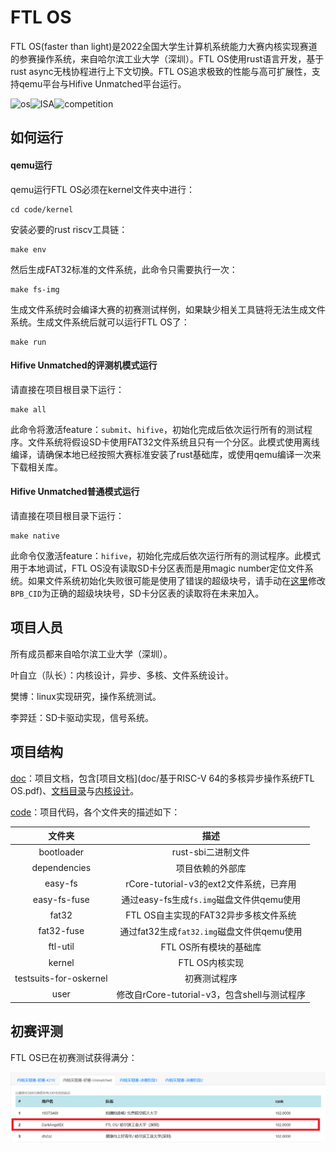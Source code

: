 # FTL OS

FTL OS(faster than light)是2022全国大学生计算机系统能力大赛内核实现赛道的参赛操作系统，来自哈尔滨工业大学（深圳）。FTL OS使用rust语言开发，基于rust async无栈协程进行上下文切换。FTL OS追求极致的性能与高可扩展性，支持qemu平台与Hifive Unmatched平台运行。

![os](https://img.shields.io/badge/kernel-asynchronous-red)![ISA](https://img.shields.io/badge/ISA-RISC--V-yellow)![competition](https://img.shields.io/badge/os-competition-blue)

## 如何运行

#### qemu运行

qemu运行FTL OS必须在kernel文件夹中进行：

```shell
cd code/kernel
```

安装必要的rust riscv工具链：

```shell
make env
```

然后生成FAT32标准的文件系统，此命令只需要执行一次：

```shell
make fs-img
```

生成文件系统时会编译大赛的初赛测试样例，如果缺少相关工具链将无法生成文件系统。生成文件系统后就可以运行FTL OS了：

```shell
make run
```

#### Hifive Unmatched的评测机模式运行

请直接在项目根目录下运行：

```shell
make all
```

此命令将激活feature：`submit`、`hifive`，初始化完成后依次运行所有的测试程序。文件系统将假设SD卡使用FAT32文件系统且只有一个分区。此模式使用离线编译，请确保本地已经按照大赛标准安装了rust基础库，或使用qemu编译一次来下载相关库。

#### Hifive Unmatched普通模式运行

请直接在项目根目录下运行：

```shell
make native
```

此命令仅激活feature：`hifive`，初始化完成后依次运行所有的测试程序。此模式用于本地调试，FTL OS没有读取SD卡分区表而是用magic number定位文件系统。如果文件系统初始化失败很可能是使用了错误的超级块号，请手动在[这里](code/kernel/src/drivers/block/mod.rs)修改`BPB_CID`为正确的超级块块号，SD卡分区表的读取将在未来加入。

## 项目人员

所有成员都来自哈尔滨工业大学（深圳）。

叶自立（队长）：内核设计，异步、多核、文件系统设计。

樊博：linux实现研究，操作系统测试。

李羿廷：SD卡驱动实现，信号系统。

## 项目结构

[doc](doc)：项目文档，包含[项目文档](doc/基于RISC-V 64的多核异步操作系统FTL OS.pdf)、[文档目录](doc/README.md)与[内核设计](doc/内核设计.md)。

[code](code)：项目代码，各个文件夹的描述如下：

|         文件夹         |                     描述                     |
| :--------------------: | :------------------------------------------: |
|       bootloader       |              rust-sbi二进制文件              |
|      dependencies      |               项目依赖的外部库               |
|        easy-fs         |   rCore-tutorial-v3的ext2文件系统，已弃用    |
|      easy-fs-fuse      |  通过easy-fs生成`fs.img`磁盘文件供qemu使用   |
|         fat32          |    FTL OS自主实现的FAT32异步多核文件系统     |
|       fat32-fuse       |  通过fat32生成`fat32.img`磁盘文件供qemu使用  |
|        ftl-util        |            FTL OS所有模块的基础库            |
|         kernel         |                FTL OS内核实现                |
| testsuits-for-oskernel |                 初赛测试程序                 |
|          user          | 修改自rCore-tutorial-v3，包含shell与测试程序 |

## 初赛评测

FTL OS已在初赛测试获得满分：

![image-20220531000711741](doc/pic/初赛结果.png)
